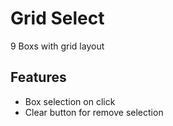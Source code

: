 # Grid Select

9 Boxs with grid layout

## Features

- Box selection on click
- Clear button for remove selection
